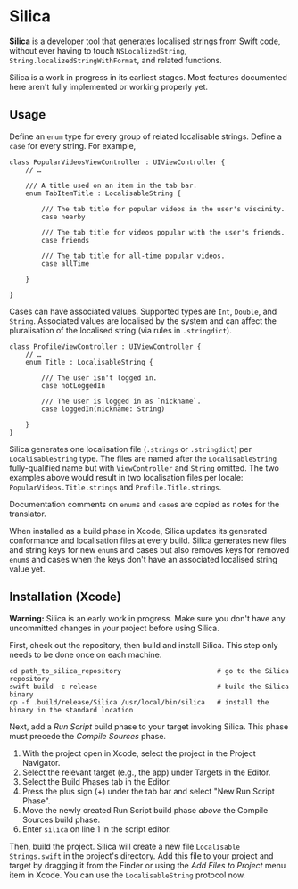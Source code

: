 # Silica
**Silica** is a developer tool that generates localised strings from Swift code, without ever having to touch `NSLocalizedString`, `String.localizedStringWithFormat`, and related functions.

Silica is a work in progress in its earliest stages. Most features documented here aren't fully implemented or working properly yet.

## Usage
Define an `enum` type for every group of related localisable strings. Define a `case` for every string. For example,

	class PopularVideosViewController : UIViewController {
		// …
		
		/// A title used on an item in the tab bar.
		enum TabItemTitle : LocalisableString {
			
			/// The tab title for popular videos in the user's viscinity.
			case nearby
			
			/// The tab title for videos popular with the user's friends.
			case friends
			
			/// The tab title for all-time popular videos.
			case allTime
			
		}
		
	}

Cases can have associated values. Supported types are `Int`, `Double`, and `String`. Associated values are localised by the system and can affect the pluralisation of the localised string (via rules in `.stringdict`).

	class ProfileViewController : UIViewController {
		// …
		enum Title : LocalisableString {
			
			/// The user isn't logged in.
			case notLoggedIn
			
			/// The user is logged in as `nickname`.
			case loggedIn(nickname: String)
			
		}
	}

Silica generates one localisation file (`.strings` or `.stringdict`) per `LocalisableString` type. The files are named after the `LocalisableString` fully-qualified name but with `ViewController` and `String` omitted. The two examples above would result in two localisation files per locale: `PopularVideos.Title.strings` and `Profile.Title.strings`.

Documentation comments on `enum`s and `case`s are copied as notes for the translator.

When installed as a build phase in Xcode, Silica updates its generated conformance and localisation files at every build. Silica generates new files and string keys for new `enum`s and cases but also removes keys for removed `enum`s and cases when the keys don't have an associated localised string value yet.

## Installation (Xcode)
**Warning:** Silica is an early work in progress. Make sure you don't have any uncommitted changes in your project before using Silica.

First, check out the repository, then build and install Silica. This step only needs to be done once on each machine.

	cd path_to_silica_repository                        # go to the Silica repository
	swift build -c release                              # build the Silica binary
	cp -f .build/release/Silica /usr/local/bin/silica   # install the binary in the standard location

Next, add a *Run Script* build phase to your target invoking Silica. This phase must precede the *Compile Sources* phase.

1. With the project open in Xcode, select the project in the Project Navigator.
2. Select the relevant target (e.g., the app) under Targets in the Editor.
3. Select the Build Phases tab in the Editor.
4. Press the plus sign (+) under the tab bar and select "New Run Script Phase".
5. Move the newly created Run Script build phase *above* the Compile Sources build phase.
6. Enter `silica` on line 1 in the script editor.

Then, build the project. Silica will create a new file `Localisable Strings.swift` in the project's directory. Add this file to your project and target by dragging it from the Finder or using the *Add Files to Project* menu item in Xcode. You can use the `LocalisableString` protocol now.